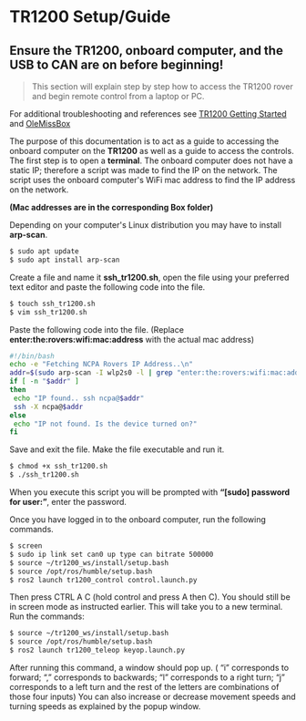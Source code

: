 # TR1200 Setup/Guide
## **Ensure the TR1200, onboard computer, and the USB to CAN are on before beginning!**
>This section will explain step by step how to access the TR1200 rover and begin remote control from a laptop or PC.

For additional troubleshooting and references see [TR1200 Getting Started](https://docs.trossenrobotics.com/tr1200_docs/getting_started.html) and [OleMissBox](https://olemiss.app.box.com/folder/314410283580)


The purpose of this documentation is to act as a guide to accessing the onboard computer on the **TR1200** as well as a guide to access the controls. The first step is to open a **terminal**. The onboard computer does not have a static IP; therefore a script was made to find the IP on the network. The script uses the onboard computer's WiFi mac address to find the IP address on the network.

**(Mac addresses are in the corresponding Box folder)**

Depending on your computer's Linux distribution you may have to install **arp-scan**.

```bash
$ sudo apt update
$ sudo apt install arp-scan
```
Create a file and name it **ssh_tr1200.sh**, open the file using your preferred text editor and paste the following code into the file.

```bash
$ touch ssh_tr1200.sh
$ vim ssh_tr1200.sh
```
Paste the following code into the file. (Replace **enter:the:rovers:wifi:mac:address** with the actual mac address)

```bash
#!/bin/bash
echo -e "Fetching NCPA Rovers IP Address..\n"
addr=$(sudo arp-scan -I wlp2s0 -l | grep "enter:the:rovers:wifi:mac:address" | cut -f1)
if [ -n "$addr" ]
then
 echo "IP found.. ssh ncpa@$addr"
 ssh -X ncpa@$addr
else
 echo "IP not found. Is the device turned on?"
fi
```
Save and exit the file. Make the file executable and run it. 

```bash
$ chmod +x ssh_tr1200.sh
$ ./ssh_tr1200.sh
```
When you execute this script you will be prompted with **“[sudo] password for user:”**, enter the password.

Once you have logged in to the onboard computer, run the following commands.

```bash
$ screen
$ sudo ip link set can0 up type can bitrate 500000
$ source ~/tr1200_ws/install/setup.bash
$ source /opt/ros/humble/setup.bash
$ ros2 launch tr1200_control control.launch.py
```

Then press CTRL A C (hold control and press A then C). You should still be in screen
mode as instructed earlier. This will take you to a new terminal. Run the commands:

```bash
$ source ~/tr1200_ws/install/setup.bash
$ source /opt/ros/humble/setup.bash
$ ros2 launch tr1200_teleop keyop.launch.py
```
After running this command, a window should pop up. ( “i” corresponds to forward;
“,” corresponds to backwards; “l” corresponds to a right turn; “j” corresponds to a left turn and
the rest of the letters are combinations of those four inputs) You can also increase or decrease
movement speeds and turning speeds as explained by the popup window.

